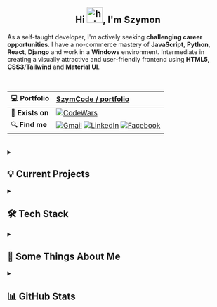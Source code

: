 
<h2 align="center">
  Hi <img alt="hi" src="https://raw.githubusercontent.com/aemmadi/aemmadi/master/wave.gif" width="36"/>, I'm Szymon
</h2>

As a self-taught developer, I'm actively seeking **challenging career opportunities**. I have a no-commerce mastery of **JavaScript**, **Python**, **React**, **Django** and work in a **Windows** environment. Intermediate in creating a visually attractive and user-friendly frontend using **HTML5, CSS3**/**Tailwind** and **Material UI**.

<br/>

| 💻 **Portfolio**| [SzymCode / portfolio](https://github.com/SzymCode/SzymCode/tree/main/portfolio)|
|:-|:-|
| 🚀 **Exists on**| [![CodeWars](https://img.shields.io/badge/CodeWars-5%20KYU-C90000?logo=codewars&logoColor=white)](https://www.codewars.com/users/SzymCode)|
| 🔍 **Find me**| [![Gmail](https://img.shields.io/badge/-Gmail-informational?style=flat&logo=gmail&color=white)](mailto:s.radomski19@gmail.com) [![LinkedIn](https://img.shields.io/badge/LinkedIn-0A66C2?logo=linkedin&logoColor=white)](https://www.linkedin.com/in/szymon-radomski/) [![Facebook](https://img.shields.io/badge/Facebook-1877F2?logo=facebook&logoColor=white)](https://www.facebook.com/s.radomski16) |

<br/>


<details> <summary> <h2> 💡 Current Projects  </summary>

[![ContactBook](https://github-readme-stats-sigma-five.vercel.app/api/pin/?username=szymcode&repo=contactbook)](https://github.com/szymcode/contactbook)
[![ECommerceTemplate](https://github-readme-stats-sigma-five.vercel.app/api/pin/?username=szymcode&repo=ecommercetemplate)](https://github.com/szymcode/ecommercetemplate)

</details>    


<details> <summary> <h2> 🛠️ Tech Stack  </summary>

Main|<img src="https://shields.io/badge/react-black?logo=react&style=for-the-badge%22"/> <img src="https://img.shields.io/badge/Django-%23092e20.svg?logo=django&logoColor=white&style=flat"/> <img src="https://img.shields.io/badge/Django-REST-ff1709?style=flat&logo=django&logoColor=white&color=ff1709&labelColor=gray"/> <img src="https://img.shields.io/badge/HTML5-%23e34f26.svg?logo=html5&logoColor=white&style=flat"/> <img src="https://img.shields.io/badge/CSS3-%231572b6.svg?logo=css3&logoColor=white&style=flat" alt="CSS3"/> <img src="https://img.shields.io/badge/TypeScript-3178C6?logo=typescript&logoColor=white"/> <img src="https://img.shields.io/badge/-Tailwind-38B2AC?logo=tailwind-css&logoColor=white"/> <img src="https://img.shields.io/badge/Next.js-000000?logo=next.js&logoColor=white" />
-|:-
Have experienced| <img src="https://img.shields.io/badge/Bootstrap-%237952b3.svg?logo=bootstrap&logoColor=white&style=flat" alt="Bootstrap" /> <img src="https://img.shields.io/badge/%20-%20Material%20UI-blue" />  <img src="https://img.shields.io/badge/Redux-764ABC?logo=redux&logoColor=white" />  <img src="https://img.shields.io/badge/Strapi-2E7EEA?logo=strapi&logoColor=white" /> <img src="https://img.shields.io/badge/Shopify-7AB55C?logo=shopify&logoColor=white" /> <img src="https://img.shields.io/badge/Docker-2496ED?logo=docker&logoColor=white"> <img src="https://img.shields.io/badge/PostgreSQL-4169E1?logo=postgresql&logoColor=white"/> <img src="https://img.shields.io/badge/Webpack-00599C?logo=webpack&logoColor=white" />
IDEs|<img src="https://img.shields.io/badge/Visual%20Studio-007ACC?logo=visual-studio&logoColor=white"/> <img src="https://img.shields.io/badge/PyCharm-black?logo=pycharm&logoColor=green"/> <img src="https://img.shields.io/badge/Jupyter-%23FA0F00.svg?style=flat&logo=jupyter&logoColor=white" alt="Jupyter Notebook" /> <img src="https://img.shields.io/badge/DataGrip-black?style=flat-square&logo=datagrip&logoColor=white" />
Tools|<img src="https://img.shields.io/badge/git-%23d22128.svg?logo=git&logoColor=white&style=flat" /> <img src="https://img.shields.io/badge/GitHub-181717?logo=github&logoColor=white" /> <img src="https://img.shields.io/badge/npm-CB3837?logo=npm&logoColor=white"/> <img src="https://img.shields.io/badge/AWS-232F3E?logo=amazon-aws&logoColor=white"/> <img src="https://img.shields.io/badge/Adobe%20Photoshop-00599C?logo=adobe-photoshop&logoColor=white"/> <img src="https://img.shields.io/badge/Figma-000000?logo=figma&logoColor=white"/> <img src="https://img.shields.io/badge/insomnia-%23d22128.svg?logo=insomnia&logoColor=white&style=flat" />
Forgotten|<img src="https://img.shields.io/badge/C++-00599C?logo=c%2B%2B&logoColor=white"/> <img src="https://img.shields.io/badge/Redis-ff1709?logo=redis&logoColor=white" /> <img src="https://img.shields.io/badge/TensorFlow-red?logo=tensorflow&logoColor=white" /> <img src="https://img.shields.io/badge/nginx-%23009639.svg?style=flat&logo=nginx&logoColor=white" alt="nginx" /> 
</details>  


<details><summary> <h2> 💬 Some Things About Me  </summary> 

* 📓 I'm gaining knowledge from documentations in addition to books, courses and YouTube videos.
* 🏊 Really love swimming.
* 🧠 Rubik's cube CFOP sub 25 | Blindfold 4 min with memorize.
* 📚 Books that have impacted me: "Be Obsessed or Be Average" (G.Cardone), "The Power of Now" (E.Tolle) and "Beyond the Pleasure Principle" (S. Freud).

</details>


<details><summary> <h2> 📊 GitHub Stats  </summary> 

![Top Langs](https://github-readme-stats-sigma-five.vercel.app/api/top-langs/?username=SzymCode&layout=compact)

</details>  


